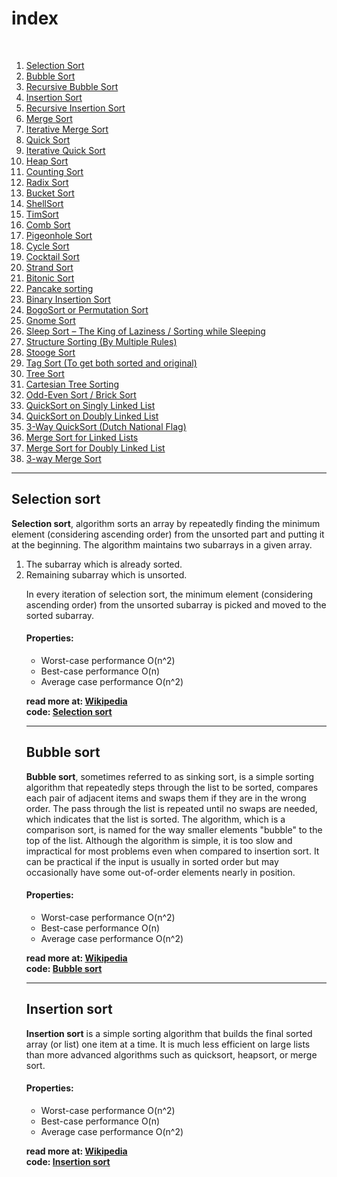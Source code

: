 <h1>index</h1>

<br/>

<ol>
<li><a href="">Selection Sort</a></li>
<li><a href="">Bubble Sort</a></li>
<li><a href="">Recursive Bubble Sort</a></li>
<li><a href="">Insertion Sort</a></li>
<li><a href="">Recursive Insertion Sort</a></li>
<li><a href="">Merge Sort</a></li>
<li><a href="">Iterative Merge Sort</a></li>
<li><a href="">Quick Sort</a></li>
<li><a href="">Iterative Quick Sort</a></li>
<li><a href="">Heap Sort</a></li>
<li><a href="">Counting Sort</a></li>
<li><a href="">Radix Sort</a></li>
<li><a href="">Bucket Sort</a></li>
<li><a href="">ShellSort</a></li>
<li><a href="">TimSort</a></li>
<li><a href="">Comb Sort</a></li>
<li><a href="">Pigeonhole Sort</a></li>
<li><a href="">Cycle Sort</a></li>
<li><a href="">Cocktail Sort</a></li>
<li><a href="">Strand Sort</a></li>
<li><a href="">Bitonic Sort</a></li>
<li><a href="">Pancake sorting</a></li>
<li><a href="">Binary Insertion Sort</a></li>
<li><a href="">BogoSort or Permutation Sort</a></li>
<li><a href="">Gnome Sort</a></li>
<li><a href="">Sleep Sort – The King of Laziness / Sorting while Sleeping</a></li>
<li><a href="">Structure Sorting (By Multiple Rules) </a></li>
<li><a href="">Stooge Sort</a></li>
<li><a href="">Tag Sort (To get both sorted and original)</a></li>
<li><a href="">Tree Sort</a></li>
<li><a href="">Cartesian Tree Sorting</a></li>
<li><a href="">Odd-Even Sort / Brick Sort</a></li>
<li><a href="">QuickSort on Singly Linked List</a></li>
<li><a href="">QuickSort on Doubly Linked List</a></li>
<li><a href="">3-Way QuickSort (Dutch National Flag)</a></li>
<li><a href="">Merge Sort for Linked Lists</a></li>
<li><a href="">Merge Sort for Doubly Linked List</a></li>
<li><a href="">3-way Merge Sort</a></li>
</ol>

***

<h2>Selection sort</h2>

**Selection sort**, algorithm sorts an array by repeatedly finding the minimum element (considering ascending order) from the unsorted part and putting it at the beginning. The algorithm maintains two subarrays in a given array.
<ol>
<li> The subarray which is already sorted.</li>
<li> Remaining subarray which is unsorted.</li>

In every iteration of selection sort, the minimum element (considering ascending order) from the unsorted subarray is picked and moved to the sorted subarray.

#### Properties:
- Worst-case performance O(n^2)
- Best-case performance O(n)
- Average case performance O(n^2)

**read more at: [Wikipedia](https://en.wikipedia.org/wiki/Selection_sort)**<br>
**code: [Selection sort](https://github.com/TheAlgorithms/Python/blob/master/sorts/selection_sort.py)**

***


<h2>Bubble sort</h2>

**Bubble sort**, sometimes referred to as sinking sort, is a simple sorting algorithm that repeatedly steps through the list to be sorted, compares each pair of adjacent items and swaps them if they are in the wrong order. The pass through the list is repeated until no swaps are needed, which indicates that the list is sorted. The algorithm, which is a comparison sort, is named for the way smaller elements "bubble" to the top of the list. Although the algorithm is simple, it is too slow and impractical for most problems even when compared to insertion sort. It can be practical if the input is usually in sorted order but may occasionally have some out-of-order elements nearly in position.

#### Properties:
- Worst-case performance O(n^2)
- Best-case performance O(n)
- Average case performance O(n^2)

**read more at: [Wikipedia](https://en.wikipedia.org/wiki/Bubble_sort)**<br>
**code: [Bubble sort](https://github.com/TheAlgorithms/Python/blob/master/sorts/bubble_sort.py)**

***


<h2>Insertion sort</h2>

**Insertion sort** is a simple sorting algorithm that builds the final sorted array (or list) one item at a time. It is much less efficient on large lists than more advanced algorithms such as quicksort, heapsort, or merge sort.

#### Properties:
- Worst-case performance O(n^2)
- Best-case performance O(n)
- Average case performance O(n^2)

**read more at: [Wikipedia](https://en.wikipedia.org/wiki/Insertion_sort)**<br>
**code: [Insertion sort](https://github.com/TheAlgorithms/Python/blob/master/sorts/insertion_sort.py)**
